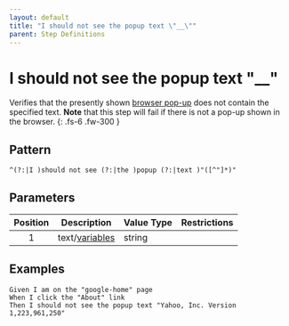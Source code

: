 ```yaml
---
layout: default
title: "I should not see the popup text \"__\""
parent: Step Definitions
---
```


# I should not see the popup text "\_\_"

Verifies that the presently shown [browser pop-up]({{site.baseurl}}/field_types.html#browser-pop-ups) does not contain the specified text. **Note** that this step will fail if there is not a pop-up shown in the browser.
{: .fs-6 .fw-300 }

## Pattern

```
^(?:|I )should not see (?:|the )popup (?:|text )"([^"]*)"
```

## Parameters

| Position | Description                         | Value Type | Restrictions |
| :------: | ----------------------------------- | ---------- | ------------ |
|    1     | text/[variables](../variables.html) | string     |              |

## Examples

```gherkin
Given I am on the "google-home" page
When I click the "About" link
Then I should not see the popup text "Yahoo, Inc. Version 1,223,961,250"
```